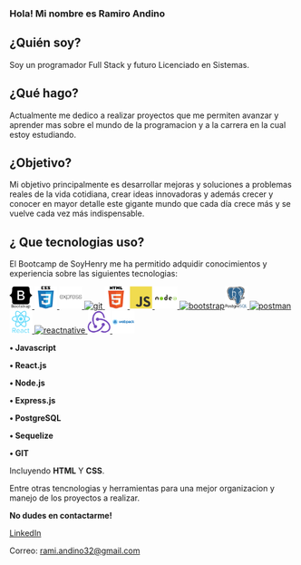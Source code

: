 ### Hola! Mi nombre es Ramiro Andino

## ¿Quién soy?

Soy un programador Full Stack y futuro Licenciado en Sistemas.

## ¿Qué hago?

Actualmente me dedico a realizar proyectos que me permiten avanzar y aprender mas sobre el mundo de la programacion y a la carrera en la cual estoy estudiando.

## ¿Objetivo?

Mi objetivo principalmente es desarrollar mejoras y soluciones a problemas reales de la vida cotidiana, crear ideas innovadoras y además crecer y conocer en mayor detalle este gigante mundo que cada día crece más y se vuelve cada vez más indispensable.

## ¿ Que tecnologias uso?

El Bootcamp de SoyHenry me ha permitido adquidir conocimientos y experiencia sobre las siguientes tecnologias:
<p align="left"> <a href="https://getbootstrap.com" target="_blank" rel="noreferrer"> <img src="https://raw.githubusercontent.com/devicons/devicon/master/icons/bootstrap/bootstrap-plain-wordmark.svg" alt="bootstrap" width="40" height="40"/> </a> <a href="https://www.w3schools.com/css/" target="_blank" rel="noreferrer"> <img src="https://raw.githubusercontent.com/devicons/devicon/master/icons/css3/css3-original-wordmark.svg" alt="css3" width="40" height="40"/> </a> <a href="https://expressjs.com" target="_blank" rel="noreferrer"> <img src="https://raw.githubusercontent.com/devicons/devicon/master/icons/express/express-original-wordmark.svg" alt="express" width="40" height="40"/> </a> <a href="https://git-scm.com/" target="_blank" rel="noreferrer"> <img src="https://www.vectorlogo.zone/logos/git-scm/git-scm-icon.svg" alt="git" width="40" height="40"/> </a> <a href="https://www.w3.org/html/" target="_blank" rel="noreferrer"> <img src="https://raw.githubusercontent.com/devicons/devicon/master/icons/html5/html5-original-wordmark.svg" alt="html5" width="40" height="40"/> </a> <a href="https://developer.mozilla.org/en-US/docs/Web/JavaScript" target="_blank" rel="noreferrer"> <img src="https://raw.githubusercontent.com/devicons/devicon/master/icons/javascript/javascript-original.svg" alt="javascript" width="40" height="40"/> </a> <a href="https://nodejs.org" target="_blank" rel="noreferrer"> <img src="https://raw.githubusercontent.com/devicons/devicon/master/icons/nodejs/nodejs-original-wordmark.svg" alt="nodejs" width="40" height="40"/> </a> <a href="https://www.postgresql.org" target="_blank" rel="noreferrer"><img src="https://raw.githubusercontent.com/devicons/devicon/master/icons/bootstrap/bootstrap-plain-wordmark.svg(https://maximorlov.com/images/sequelize-to-sql_1200x630.png)" alt="bootstrap" width="40" height="40"/><img src="https://raw.githubusercontent.com/devicons/devicon/master/icons/postgresql/postgresql-original-wordmark.svg" alt="sequelize" width="40" height="40"/> </a> <a href="https://postman.com" target="_blank" rel="noreferrer"> <img src="https://www.vectorlogo.zone/logos/getpostman/getpostman-icon.svg" alt="postman" width="40" height="40"/> </a> <a href="https://reactjs.org/" target="_blank" rel="noreferrer"> <img src="https://raw.githubusercontent.com/devicons/devicon/master/icons/react/react-original-wordmark.svg" alt="react" width="40" height="40"/> </a> <a href="https://reactnative.dev/" target="_blank" rel="noreferrer"> <img src="https://reactnative.dev/img/header_logo.svg" alt="reactnative" width="40" height="40"/> </a> <a href="https://redux.js.org" target="_blank" rel="noreferrer"> <img src="https://raw.githubusercontent.com/devicons/devicon/master/icons/redux/redux-original.svg" alt="redux" width="40" height="40"/> </a> <a href="https://webpack.js.org" target="_blank" rel="noreferrer"> <img src="https://raw.githubusercontent.com/devicons/devicon/d00d0969292a6569d45b06d3f350f463a0107b0d/icons/webpack/webpack-original-wordmark.svg" alt="webpack" width="40" height="40"/> </a> </p>

**• Javascript**

**• React.js**

**• Node.js**

**• Express.js**
 
**• PostgreSQL**

**• Sequelize**

**• GIT**

Incluyendo **HTML** Y **CSS**.

Entre otras tencnologias y herramientas para una mejor organizacion y manejo de los proyectos a realizar.

**No dudes en contactarme!**

[LinkedIn](https://www.linkedin.com/in/ramiro-andino-74455a1b9/)

Correo: rami.andino32@gmail.com
